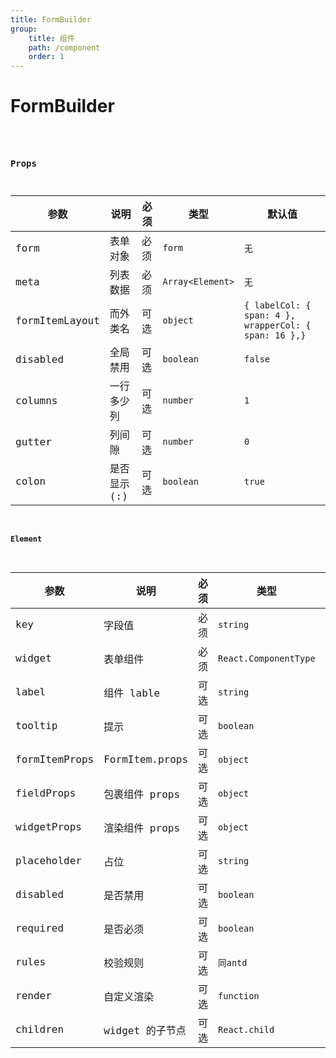 ```yaml
---
title: FormBuilder
group:
    title: 组件
    path: /component
    order: 1
---
```


# FormBuilder

<code src="./demos/demo1.tsx"/>

### Props

| 参数           | 说明        | 必须 | 类型             | 默认值                                                |
| -------------- | ----------- | ---- | ---------------- | ----------------------------------------------------- |
| form           | 表单对象    | 必须 | `form`           | `无`                                                  |
| meta           | 列表数据    | 必须 | `Array<Element>` | `无`                                                  |
| formItemLayout | 而外类名    | 可选 | `object`         | `{ labelCol: { span: 4 }, wrapperCol: { span: 16 },}` |
| disabled       | 全局禁用    | 可选 | `boolean`        | `false`                                               |
| columns        | 一行多少列  | 可选 | `number`         | `1`                                                   |
| gutter         | 列间隙      | 可选 | `number`         | `0`                                                   |
| colon          | 是否显示(:) | 可选 | `boolean`        | `true`                                                |

#### Element

| 参数          | 说明            | 必须 | 类型                  | 默认值  |
| ------------- | --------------- | ---- | --------------------- | ------- |
| key           | 字段值          | 必须 | `string`              | `无`    |
| widget        | 表单组件        | 必须 | `React.ComponentType` | `无`    |
| label         | 组件 lable      | 可选 | `string`              | `无`    |
| tooltip       | 提示            | 可选 | `boolean`             | `false` |
| formItemProps | FormItem.props  | 可选 | `object`              | `{}`    |
| fieldProps    | 包裹组件 props  | 可选 | `object`              | `{}`    |
| widgetProps   | 渲染组件 props  | 可选 | `object`              | `{}`    |
| placeholder   | 占位            | 可选 | `string`              | `无`    |
| disabled      | 是否禁用        | 可选 | `boolean`             | `false` |
| required      | 是否必须        | 可选 | `boolean`             | `false` |
| rules         | 校验规则        | 可选 | `同antd`              | `无`    |
| render        | 自定义渲染      | 可选 | `function`            | `无`    |
| children      | widget 的子节点 | 可选 | `React.child`         | `null`  |
